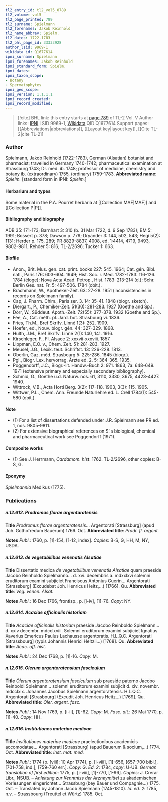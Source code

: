 ```yaml
---
tl2_entry_id: tl2_vol5_0789
tl2_volume: vol5
tl2_page_printed: 789
tl2_surname: Spielmann
tl2_forenames: Jakob Reinhold
tl2_name_abbrev: Spielm.
tl2_dates: 1722-1783
tl2_bhl_page_id: 33333928
author_lsid: 9969-1
wikidata_id: Q1677614
ipni_surname: Spielmann
ipni_forenames: Jakob Reinhold
ipni_standard_form: Spielm.
ipni_dates: 
ipni_taxon_scope: 
- Botany
- Spermatophytes
ipni_geo_scope: 
ipni_version: 1.1.1.1
ipni_record_created: 
ipni_record_modified:
---
```


> [!cite] BHL link: this entry starts at [page 789](https://www.biodiversitylibrary.org/page/33333928) of TL-2 Vol. V
> Author links: [IPNI](https://www.ipni.org/a/9969-1) LSID 9969-1, [Wikidata](https://www.wikidata.org/wiki/Q1677614) QID Q1677614
> Support pages: [[Abbreviations|abbreviations]], [[Layout key|layout key]], [[Cite TL-2|cite TL-2]]

### Author

Spielmann, Jakob Reinhold (1722-1783), German (Alsatian) botanist and pharmacist; travelled in Germany 1740-1742; pharmaceutical examination at Strassburg 1743; Dr. med. ib. 1748; professor of medicine, chemistry and botany ib. (extraordinary) 1755, (ordinary) 1759-1783. 
**Abbreviated name**: *Spielm.* \[standard form in IPNI: *Spielm.*\]

#### Herbarium and types

Some material in the P.A. Pourret herbaria at [[Collection MAF|MAF]] and [[Collection P|P]].

#### Bibliography and biography

ADB 35: 171-173; Barnhart 3: 310 (b. 31 Mar 1722, d. 9 Sep 1783); BM 5: 1991; Bossert p. 378; Dawson p. 779; Dryander 3: 144, 502, 543; Hegi 5(2): 1131; Herder p. 175, 289; PR 8829-8837, 4008, ed. 1:4414, 4719, 9493, 9802-9811; Rehder 5: 816; TL-2/2696; Tucker 1: 663.

#### Biofile

- Anon., Brit. Mus. gen. cat. print. books 227: 545. 1964; Cat. gén. Bibl. natl., Paris 176: 603-604. 1949; Hist. Soc. r. Méd. 1782-1783: 116-126. 1784 (éloge); Nova Acta Acad. Petrop., Hist. 1783: 213-214 (d.); Schr. Berlin Ges. nat. Fr. 5: 497-506. 1784 (obit.).
- Brachmann, W., Apotheker-Zeit. 63: 27-28. 1951 (inconsistencies in records on Spielmann family).
- Cap, J. Pharm. Chim., Paris ser. 3. 14: 35-41. 1848 (biogr. sketch).
- Diergart., P., Chemiker-Zeit. 51(30): 281-283. 1927 (Goethe and Sp.).
- Dörr, W., Süddeut. Apoth.-Zeit. 72(55): 377-378. 1932 (Goethe and Sp.).
- Fée, A., Cat. méth. pl. Jard. bot. Strasbourg vi. 1836.
- Fries, Th.M., Bref Skrifv. Linné 1(3): 252. 1909.
- Hoefer, ed., Nouv. biogr. gén. 44: 327-329. 1868.
- Hulth, J.M., Bref Skrifv. Linné 2(1): 140, 141. 1916.
- Kirschleger, F., Fl. Alsace 2: xxxvii-xxxviii. 1857.
- Lippman, E.O. v., Chem. Zeit. 51: 281-283. 1927.
- Meusel, J.G., Lexik. teut. Schriftst. 13: 226-228. 1813.
- Oberlin, Gaz. méd. Strasbourg 5: 225-236. 1845 (biogr.).
- Pgl., Biogr. Lex. hervorrag. Ärzte ed. 2. 5: 364-365. 1935.
- Poggendorff, J.C., Biogr.-lit. Handw.-Buch 2: 971. 1863, 7a: 648-649. 1971 (extensive primary and especially secondary bibliography).
- Schmid, G., Goethe u.d. Naturw. nos. 61, 3110, 3330, 3675, 4423-4427. 1940.
- Wittrock, V.B., Acta Horti Berg. 3(2): 117-118. 1903, 3(3): 115. 1905.
- Wittwer, P.L., Chem. Ann. Freunde Naturlehre ed. L. Crell 1784(1): 545-580 (obit.).

#### Note

- (1) For a list of dissertations defended under J.R. Spielmann see PR ed. 1, nos. 9805-9811.
- (2) For extensive biographical references on S.'s biological, chemical and pharmaceutical work see Poggendorff (1971).

#### Composite works

- (1) See J. Herrmann, *Cardamom. hist*. 1762. TL-2/2696, other copies: B-S, G.

#### Eponymy

*Spielmannia* Medikus (1775).

### Publications

##### n.12.612. Prodromus florae argentaratensis

**Title**
*Prodromus florae argentaratensis*... Argentorati \[Strassburg\] (apud Joh. Gothofredum Bauerum) 1766. Oct.
**Abbreviated title**: *Prodr. fl. argent.*

**Notes**
*Publ*.: 1760, p. \[1\]-154, \[1-12, index\]. *Copies*: B-S, G, HH, M, NY, USDA.

##### n.12.613. de vegetabilibus venenatis Alsatiae

**Title**
Dissertatio medica *de vegetabilibus venenatis Alsatiae* quam praeside Jacobo Reinholdo Spielmanno... d. xvi. decembris a. mdxxlxvi solemni eruditorum examini subjiciet Franciscus Antonius Guerin... Argentorati \[Strassburg\] (Excudebat Joh. Henricus Heitz,...) \[1766\]. Qu.
**Abbreviated title**: *Veg. venen. Alsat.*

**Notes**
*Publ*.: 16 Dec 1766, frontisp., p. \[i-iv\], \[1\]-76. *Copy*: NY.

##### n.12.614. Acaciae officinalis historiam

**Title**
*Acaciae officinalis historiam* praeside Jacobo Reinboldo Spielmann... d. xxiv decembr. mdcclxviii. Solemni eruditorum examini subjiciet Ignatius Xaverius Emericus Paulus Lachausse argentoratis. H.L.Q.C. Argentorati \[Strassbourg\] (typis Johannis Henrici Heitzii...) \[1768\]. Qu.
**Abbreviated title**: *Acac. off. hist.*

**Notes**
*Publ*.: 24 Dec 1768, p. \[1\]-16. *Copy*: M.

##### n.12.615. Olerum argentoratensium fasciculum

**Title**
*Olerum argentoratensium fasciculum* sub praeside paterno Jacobo Reinboldi Spielmann... solemni eruditorum examini subjicit d. xiv. novembr. mdcclxix. Johannes Jacobus Spielmann argentoratensis. H.L.Q.C. Argentorati \[Strasbourg\] (Excudit Joh. Henricus Heitz...) \[1769\]. Qu.
**Abbreviated title**: *Oler. argent. fasc.*

**Notes**
*Publ*.: 14 Nov 1769, p. \[i-ii\], \[1\]-62. *Copy*: M.
*Fasc. alt.*: 26 Mai 1770, p. \[1\]-40. *Copy*: HH.

##### n.12.616. Institutiones materiae medicae

**Title**
*Institutiones materiae medicae* praelectionibus academicis accomodatae... Argentorati \[Strassburg\] (apud Bauerum & socium,...) 1774. Oct.
**Abbreviated title**: *Inst. mat. med.*

**Notes**
*Publ*.: 1774 (p. \[viii\]: 10 Apr 1774), p. \[i-viii\], \[1\]-656, \[657-700 bibl.\], \[701-758, ind.\], \[759-760 err.\]. *Copy*: G.
*Ed. 2*: 1784, *copy*: U-UB.
*German translation of first edition*: 1775, p. \[i-viii\], \[1\]-770, \[1-96\]. *Copies*: J. Crerar Libr., NSUB. – *Anleitung zur Kenntniss der Arzneymittel* zu akademischen Vorlesungen eingerichtet... Strassburg (bey Bauer und Compagnie...) 1775. Oct. – Translated by Johann Jacob Spielmann (1745-1810).
*Id. ed. 2*: 1785, n.v. – Strassbourg (Treuttel et Würtz) 1785. Oct.

